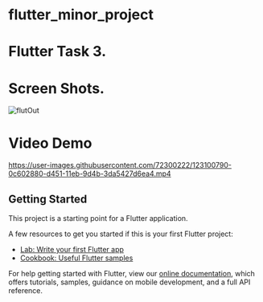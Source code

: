 # flutter_minor_project

# Flutter Task 3.
# Screen Shots.
![flutOut](https://user-images.githubusercontent.com/72300222/123100456-c4d99c80-d450-11eb-8b6f-cb05b16df9ea.png)
# Video Demo
https://user-images.githubusercontent.com/72300222/123100790-0c602880-d451-11eb-9d4b-3da5427d6ea4.mp4





## Getting Started

This project is a starting point for a Flutter application.

A few resources to get you started if this is your first Flutter project:

- [Lab: Write your first Flutter app](https://flutter.dev/docs/get-started/codelab)
- [Cookbook: Useful Flutter samples](https://flutter.dev/docs/cookbook)

For help getting started with Flutter, view our
[online documentation](https://flutter.dev/docs), which offers tutorials,
samples, guidance on mobile development, and a full API reference.
